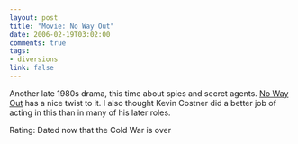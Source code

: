 ```yaml
--- 
layout: post
title: "Movie: No Way Out"
date: 2006-02-19T03:02:00
comments: true
tags:
- diversions
link: false
---
```

Another late 1980s drama, this time about spies and secret agents. <a href="http://imdb.com/title/tt0093640/" title="No Way Out">No Way Out</a> has a nice twist to it. I also thought Kevin Costner did a better job of acting in this than in many of his later roles.

Rating: Dated now that the Cold War is over

